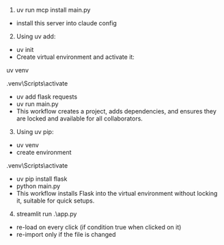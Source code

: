 1. uv run mcp install main.py
- install this server into claude config


2. Using uv add:
- uv init 
- Create virtual environment and activate it: 

uv venv

.venv\Scripts\activate

- uv add flask requests
- uv run main.py
- This workflow creates a project, adds dependencies, and ensures they are locked and available for all collaborators.


3. Using uv pip:
- uv venv
- create environment

.venv\Scripts\activate

- uv pip install flask
- python main.py
- This workflow installs Flask into the virtual environment without locking it, suitable for quick setups.

4. streamlit run .\app.py
- re-load on every click (if condition true when clicked on it)
- re-import only if the file is changed